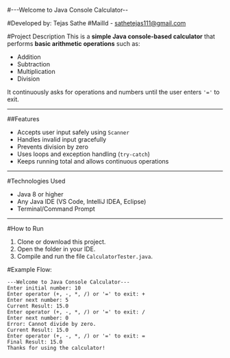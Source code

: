 #---Welcome to Java Console Calculator--

#Developed by: Tejas Sathe
#MailId - sathetejas111@gmail.com   

#Project Description
This is a **simple Java console-based calculator** that performs **basic arithmetic operations** such as:  
- Addition
- Subtraction
- Multiplication
- Division

It continuously asks for operations and numbers until the user enters `'='` to exit.

---

##Features
- Accepts user input safely using `Scanner`  
- Handles invalid input gracefully  
- Prevents division by zero  
- Uses loops and exception handling (`try-catch`)  
- Keeps running total and allows continuous operations

---

#Technologies Used
- Java 8 or higher
- Any Java IDE (VS Code, IntelliJ IDEA, Eclipse)
- Terminal/Command Prompt

---

#How to Run

1. Clone or download this project.
2. Open the folder in your IDE.
3. Compile and run the file `CalculatorTester.java`.

#Example Flow:

```text
---Welcome to Java Console Calculator---
Enter initial number: 10
Enter operator (+, -, *, /) or '=' to exit: +
Enter next number: 5
Current Result: 15.0
Enter operator (+, -, *, /) or '=' to exit: /
Enter next number: 0
Error: Cannot divide by zero.
Current Result: 15.0
Enter operator (+, -, *, /) or '=' to exit: =
Final Result: 15.0
Thanks for using the calculator!
